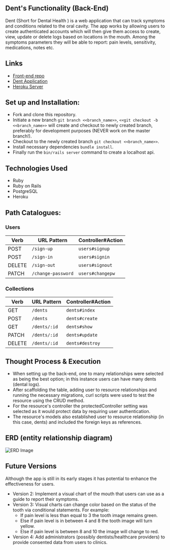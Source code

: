 ## Dent's Functionality (Back-End)
 Dent (Short for Dental Health ) is a web application that can track symptoms and conditions related to the oral cavity. The app works by allowing users to create authenticated accounts which will then give them access to create, view, update or delete logs based on locations in the mouth. Among the symptoms parameters they will be able to report: pain levels, sensitivity, medications, notes etc.

## Links
* [Front-end repo](https://github.com/Jp293/Dent-react-client)
* [Dent Application](https://Jp293.github.io/Dent-react-client)
* [Heroku Server](https://dent-rails-development.herokuapp.com/)

## Set up and Installation:

* Fork and clone this repository.
* Initiate a new branch `git branch <<branch_name>>`, `<<git checkout -b <<branch_name>>` will create and checkout to newly created branch, preferably for development purposes (NEVER work on the master branch!).
* Checkout to the newly created branch `git checkout <<branch_name>>`.
* Install necessary dependencies `bundle install`.
* Finally run  the `bin/rails server` command to create a localhost api.

## Technologies Used

* Ruby
* Ruby on Rails
* PostgreSQL
* Heroku

## Path Catalogues:

### Users
| Verb   |    URL Pattern           | Controller#Action    |
|--------|--------------------------|----------------------|
| POST   | `/sign-up`               | `users#signup`       |
| POST   | `/sign-in`               | `users#signin`       |
| DELETE | `/sign-out`              | `users#signout`      |
| PATCH  | `/change-password`       | `users#changepw`     |

### Collections
| Verb   |    URL Pattern           | Controller#Action    |
|--------|--------------------------|----------------------|
| GET    | `/dents`                 | `dents#index`        |
| POST   | `/dents`                 | `dents#create`       |
| GET    | `/dents/:id`             | `dents#show`         |
| PATCH  | `/dents/:id`             | `dents#update`       |
| DELETE | `/dents/:id`             | `dents#destroy`      |



## Thought Process & Execution

* When setting up the back-end, one to many relationships were selected as being the best option; in this instance users can have many dents (dental logs).
* After scaffolding the table, adding user to resource relationships and running the necessary migrations, curl scripts were used to test the resource using the CRUD method.
* For the resource's controller the protectedController setting was selected as it would protect data by requiring user authentication.
* The resource's models also established user to resource relationship (in this case, dents) and included the foreign keys as references.



## ERD (entity relationship diagram)

![ERD Image]('https://i.imgur.com/4uufOw1.png')



## Future Versions

Although the app is still in its early stages it has potential to enhance the effectiveness for users.
* Version 2: Implement a visual chart of the mouth that users can use as a guide to report their symptoms.
* Version 3: Visual charts can change color based on the status of the tooth via conditional statements. For example:
  - If pain level is less than equal to 3 the tooth image remains green.
  - Else if pain level is in between 4 and 8 the tooth image will turn yellow.
  - Else if pain level is between 8 and 10 the image will change to red.
* Version 4: Add administrators (possibly dentists/healthcare providers) to provide consented data from users to clinics.
